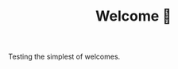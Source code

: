 ﻿---
title: "Welcome 👋"
description: Asa Ekengren's personal corner of the abyssnet
layout: libdoc/page
---

Testing the simplest of welcomes.